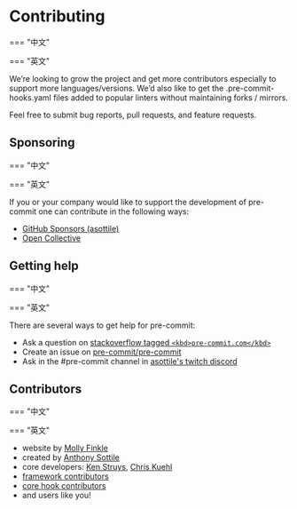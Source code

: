# Contributing

=== "中文"

=== "英文"

We’re looking to grow the project and get more contributors especially to
support more languages/versions. We’d also like to get the
.pre-commit-hooks.yaml files added to popular linters without maintaining
forks / mirrors.

Feel free to submit bug reports, pull requests, and feature requests.

## Sponsoring

=== "中文"

=== "英文"

If you or your company would like to support the development of pre-commit one
can contribute in the following ways:

- [GitHub Sponsors (asottile)](https://github.com/sponsors/asottile)
- [Open Collective](https://opencollective.com/pre-commit)

## Getting help

=== "中文"

=== "英文"

There are several ways to get help for pre-commit:

- Ask a question on [stackoverflow tagged `<kbd>pre-commit.com</kbd>`]
- Create an issue on [pre-commit/pre-commit]
- Ask in the #pre-commit channel in [asottile's twitch discord]

[stackoverflow tagged `<kbd>pre-commit.com</kbd>`]: https://stackoverflow.com/questions/tagged/pre-commit.com
[pre-commit/pre-commit]: https://github.com/pre-commit/pre-commit/issues/
[asottile's twitch discord]: https://discord.gg/xDKGPaW


## Contributors

=== "中文"

=== "英文"

- website by [Molly Finkle](https://github.com/mfnkl)
- created by [Anthony Sottile](https://github.com/asottile)
- core developers: [Ken Struys](https://github.com/struys),
  [Chris Kuehl](https://github.com/chriskuehl)
- [framework contributors](https://github.com/pre-commit/pre-commit/graphs/contributors)
- [core hook contributors](https://github.com/pre-commit/pre-commit-hooks/graphs/contributors)
- and users like you!
